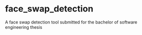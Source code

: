 # face_swap_detection
A face swap detection tool submitted for the bachelor of software engineering thesis
